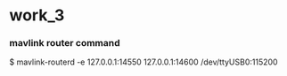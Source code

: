 # work_3

### mavlink router command
$ mavlink-routerd -e 127.0.0.1:14550  127.0.0.1:14600 /dev/ttyUSB0:115200
